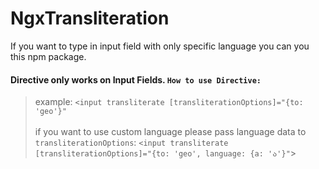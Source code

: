 # NgxTransliteration

If you want to type in input field with only specific language you can you this npm package.

#### Directive only works on Input Fields. `How to use Directive:`
> example: `<input transliterate [transliterationOptions]="{to: 'geo'}"`
> <br><br> if you want to use custom language please pass language data to `transliterationOptions`: `<input transliterate [transliterationOptions]="{to: 'geo', language: {a: 'ა'}"`>
